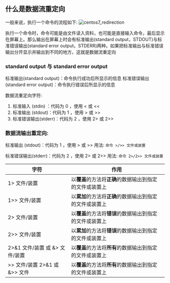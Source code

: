## 什么是数据流重定向
一般来说，执行一个命令的流程如下:
![centos7_redirection](https://linux.vbird.org/linux_basic/centos7/0320bash//centos7_redirection.jpg)

执行一个命令时，命令可能是由文件读入资料，也可能是直接输入命令，最后显示在屏幕上。那么输出在屏幕上时会有标准输出(standard output，STDOUT)与标准错误输出(standard error output，STDERR)两种。如果把标准输出与标准错误输出分开显示并输出到不同的地方，这就是数据流重定向

### standard output 与 standard error output
标准输出(standard output)：命令执行成功后所显示的信息
标准错误输出(standard error output)：命令执行错误后所显示的信息

数据流重定向字符:
1. 标准输入 (stdin) ：代码为 0 ，使用 < 或 <<
2. 标准输出 (stdout)：代码为 1 ，使用 > 或 >>
3. 标准错误输出(stderr)：代码为 2 ，使用 2> 或 2>>

### 数据流输出重定向:
标准输出 (stdout)：代码为 1 ，使用 > 或 >>
用法: `命令 >/>> 文件或装置`

标准错误输出(stderr)：代码为 2 ，使用 2> 或 2>>
用法: `命令 2>/2>> 文件或装置`

|字符|作用|
|-|-|
|1> 文件/装置|以**覆盖**的方法将**正确**的数据输出到指定的文件或装置上|
|1>> 文件/装置|以**累加**的方法将**正确**的数据输出到指定的文件或装置上|
|2> 文件/装置|以**覆盖**的方法将**错误**的数据输出到指定的文件或装置上|
|2>> 文件/装置|以**累加**的方法将**错误**的数据输出到指定的文件或装置上
|2>&1 文件/装置 或 &> 文件/装置|以**覆盖**的方法将**所有**的数据输出到指定的文件或装置上|
|>> 文件/装置 2>&1 或 &>> 文件|以**覆盖**的方法将**所有**的数据输出到指定的文件或装置上|
